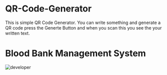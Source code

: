 # QR-Code-Generator
This is simple QR Code Generator. You can write something and generate a QR code press the Generte Button and when you scan this you see the your written text.

# Blood Bank Management System
![developer](https://img.shields.io/badge/Developed%20By%20%3A-Rabbani%20Khan-red)
